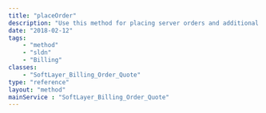 ```yaml
---
title: "placeOrder"
description: "Use this method for placing server orders and additional services orders. The same applies for this as with verifyOrder. Send in the SoftLayer_Container_Product_Order_Hardware_Server for server orders. In addition to verifying the order, placeOrder() also makes an initial authorization on the SoftLayer_Account tied to this order, if a credit card is on file. If the account tied to this order is a paypal customer, an URL will also be returned to the customer. After placing the order, you must go to this URL to finish the authorization process. This tells paypal that you indeed want to place the order. After going to this URL, it will direct you back to a SoftLayer webpage that tells us you have finished the process. After this, it will go to sales for final approval. "
date: "2018-02-12"
tags:
    - "method"
    - "sldn"
    - "Billing"
classes:
    - "SoftLayer_Billing_Order_Quote"
type: "reference"
layout: "method"
mainService : "SoftLayer_Billing_Order_Quote"
---
```

